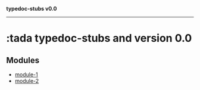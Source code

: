 **typedoc-stubs v0.0**

***

# :tada typedoc-stubs and version 0.0

## Modules

- [module-1](module-1.md)
- [module-2](module-2.md)
